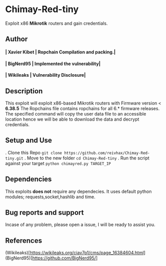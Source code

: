 # Chimay-Red-tiny
Exploit x86 **Mikrotik** routers and gain credentials.

## Author
#### | Xavier Kibet | Ropchain Compilation and packing.|
#### | BigNerd95 | Implemented the vulnerability|
#### | Wikileaks | Vulnerability Disclosure|

## Description
This exploit will exploit x86-based Mikrotik routers with Firmware version < **6.38.5**
The Ropchains file contains ropchains for all 6.* firmware releases.
The specified command will copy the user data file to an accessible location hence we will be able to download the data and decrypt credentials.

## Setup and Use
 . Clone this Repo
 	```git clone https://github.com/reivhax/Chimay-Red-tiny.git```
 . Move to the new folder
 	```cd Chimay-Red-tiny```
 . Run the script against your target
 	```python chimayred.py TARGET_IP```	

## Dependencies
This exploits **does not** require any dependecies.
It uses default python modules; requests,socket,hashlib and time.

## Bug reports and support
Incase of any problem, please open a issue, I will be ready to assist you.

## References
(Wikileaks)[https://wikileaks.org/ciav7p1/cms/page_16384604.html]
(BigNerd95)[https://github.com/BigNerd95/]
